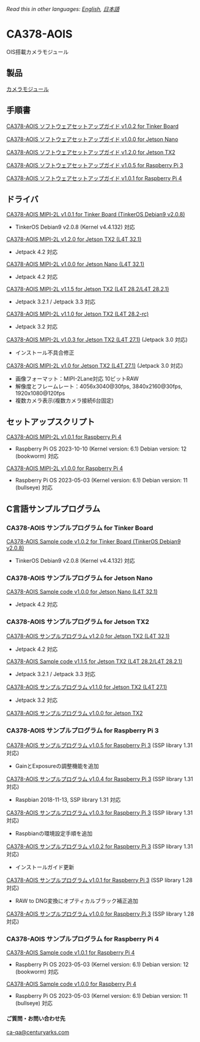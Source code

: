 *Read this in other languages: [English](README.md), [日本語](README.ja.md)*

# CA378-AOIS

OIS搭載カメラモジュール

## 製品

[カメラモジュール](https://www.centuryarks.com/products/sensor/cm)

## 手順書
[CA378-AOIS ソフトウェアセットアップガイド v1.0.2 for Tinker Board](/TinkerBoard)

[CA378-AOIS ソフトウェアセットアップガイド v1.0.0 for Jetson Nano](/JetsonNano)

[CA378-AOIS ソフトウェアセットアップガイド v1.2.0 for Jetson TX2](/JetsonTX2)

[CA378-AOIS ソフトウェアセットアップガイド v1.0.5 for Raspberry Pi 3](/Raspi3)

[CA378-AOIS ソフトウェアセットアップガイド v1.0.1 for Raspberry Pi 4](/Raspi4)

## ドライバ

[CA378-AOIS MIPI-2L v1.0.1 for Tinker Board (TinkerOS Debian9 v2.0.8)](https://github.com/centuryarks/CA378-AOIS/releases/download/TINKER_v1.0.1_v4.4.132(Debian9_v2.0.8)/CA378_v1.0.1_TinkerOS_Debian9_v2.0.8_src_build.tar.gz)
- TinkerOS Debian9 v2.0.8 (Kernel v4.4.132) 対応

[CA378-AOIS MIPI-2L v1.2.0 for Jetson TX2 (L4T 32.1)](https://github.com/centuryarks/CA378-AOIS/releases/download/JSX2_v1.2.0_L4T32.1(Jetpack4.2)/CA378_2L_v1.2.0_L4T32.1_src_build.tar.gz)
- Jetpack 4.2 対応

[CA378-AOIS MIPI-2L v1.0.0 for Jetson Nano (L4T 32.1)](https://github.com/centuryarks/CA378-AOIS/releases/download/JSNano_v1.0.0_L4T32.1(Jetpack4.2)/CA378_v1.0.0_Jetpack4.2_Nano_src_build.tar.gz)
- Jetpack 4.2 対応

[CA378-AOIS MIPI-2L v1.1.5 for Jetson TX2 (L4T 28.2/L4T 28.2.1)](https://github.com/centuryarks/CA378-AOIS/releases/download/JSX2_v1.1.5_L4T28.2.1(Jetpack3.3)/CA378_2L_v1.1.5_L4T28.2.1_src_build.tar.gz)
- Jetpack 3.2.1 / Jetpack 3.3 対応

[CA378-AOIS MIPI-2L v1.1.0 for Jetson TX2 (L4T 28.2-rc)](https://github.com/centuryarks/CA378-AOIS/releases/download/JSX2_v1.1.5_L4T28.2(Jetpack3.2.1)/CA378_2L_v1.1.5_L4T28.2_src_build.tar.gz)
- Jetpack 3.2 対応

[CA378-AOIS MIPI-2L v1.0.3 for Jetson TX2 (L4T 27.1)](https://github.com/centuryarks/CA378-AOIS/releases/download/v1.0.3/CA378_2L_v1.0.3_L4T27.1.tar.gz)
(Jetpack 3.0 対応)
- インストール不具合修正

[CA378-AOIS MIPI-2L v1.0 for Jetson TX2 (L4T 27.1)](https://github.com/centuryarks/CA378-AOIS/releases/download/v1.0/CA378_2L_v1.0_L4T27.1.tar.gz)
(Jetpack 3.0 対応)
- 画像フォーマット：MIPI-2Lane対応 10ビットRAW
- 解像度とフレームレート：4056x3040@30fps, 3840x2160@30fps, 1920x1080@120fps
- 複数カメラ表示(複数カメラ接続6台固定)

## セットアップスクリプト

[CA378-AOIS MIPI-2L v1.0.1 for Raspberry Pi 4](https://github.com/centuryarks/CA378-AOIS/releases/download/RPi4_v1.0.1/demo_v1.0.1_pi4_setup_script.tar.gz)
- Raspberry Pi OS 2023-10-10 (Kernel version: 6.1) Debian version: 12 (bookworm) 対応

[CA378-AOIS MIPI-2L v1.0.0 for Raspberry Pi 4](https://github.com/centuryarks/CA378-AOIS/releases/download/RPi4_v1.0.0/demo_v1.0.0_pi4_setup_script.tar.gz)
- Raspberry Pi OS 2023-05-03 (Kernel version: 6.1) Debian version: 11 (bullseye) 対応

## C言語サンプルプログラム
### CA378-AOIS サンプルプログラム for Tinker Board

[CA378-AOIS Sample code v1.0.2 for Tinker Board (TinkerOS Debian9 v2.0.8)](https://github.com/centuryarks/Sample/releases/download/TINKER_v1.0.2_v4.4.132(Debian9_v2.0.8)/demo_v1.0.2_tinker.tar.gz)
- TinkerOS Debian9 v2.0.8 (Kernel v4.4.132) 対応

### CA378-AOIS サンプルプログラム for Jetson Nano

[CA378-AOIS Sample code v1.0.0 for Jetson Nano (L4T 32.1)](https://github.com/centuryarks/Sample/releases/download/JSNano_v1.0.0_L4T32.1(Jetpack4.2)/demo_v1.0.0_nano.tar.gz)
- Jetpack 4.2 対応

### CA378-AOIS サンプルプログラム for Jetson TX2

[CA378-AOIS サンプルプログラム v1.2.0 for Jetson TX2 (L4T 32.1)](https://github.com/centuryarks/Sample/releases/download/JSX2_v1.2.0(Jetpack4.2)/demo_v1.2.0_tx2.tar.gz)
- Jetpack 4.2 対応

[CA378-AOIS Sample code v1.1.5 for Jetson TX2 (L4T 28.2/L4T 28.2.1)](https://github.com/centuryarks/Sample/releases/download/JSX2_v1.1.5(Jetpack3.2.1%2FJetpack3.3)/demo_v1.1.5_tx2.tar.gz)
- Jetpack 3.2.1 / Jetpack 3.3 対応

[CA378-AOIS サンプルプログラム v1.1.0 for Jetson TX2 (L4T 27.1)](https://github.com/centuryarks/Sample/releases/download/v1.1.0/demo_v1.1.0_tx2.tar.gz)
- Jetpack 3.2 対応

[CA378-AOIS サンプルプログラム v1.0.0 for Jetson TX2](https://github.com/centuryarks/Sample/releases/download/v1.0/demo_v1.0.0_tx2.tar.gz)

### CA378-AOIS サンプルプログラム for Raspberry Pi 3
[CA378-AOIS サンプルプログラム v1.0.5 for Raspberry Pi 3](https://github.com/centuryarks/Sample/releases/download/v1.0.5/demo_v1.0.5_pi3.tar.gz)
(SSP library 1.31 対応)
- GainとExposureの調整機能を追加

[CA378-AOIS サンプルプログラム v1.0.4 for Raspberry Pi 3](https://github.com/centuryarks/Sample/releases/download/v1.0.4/demo_v1.0.4_pi3.tar.gz)
(SSP library 1.31 対応)
- Raspbian 2018-11-13, SSP library 1.31 対応

[CA378-AOIS サンプルプログラム v1.0.3 for Raspberry Pi 3](https://github.com/centuryarks/Sample/releases/download/v1.0.3/demo_v1.0.3_pi3.tar.gz)
(SSP library 1.31 対応)
- Raspbianの環境設定手順を追加

[CA378-AOIS サンプルプログラム v1.0.2 for Raspberry Pi 3](https://github.com/centuryarks/Sample/releases/download/v1.0.2/demo_v1.0.2_pi3.tar.gz)
(SSP library 1.31 対応)
- インストールガイド更新

[CA378-AOIS サンプルプログラム v1.0.1 for Raspberry Pi 3](https://github.com/centuryarks/Sample/releases/download/v1.0.1/demo_v1.0.1_pi3.tar.gz)
(SSP library 1.28 対応)
- RAW to DNG変換にオプティカルブラック補正追加

[CA378-AOIS サンプルプログラム v1.0.0 for Raspberry Pi 3](https://github.com/centuryarks/Sample/releases/download/v1.0/demo_v1.0.0_pi3.tar.gz)
(SSP library 1.28 対応)

### CA378-AOIS サンプルプログラム for Raspberry Pi 4
[CA378-AOIS Sample code v1.0.1 for Raspberry Pi 4](https://github.com/centuryarks/Sample/releases/download/RPi4_v1.0.1/demo_v1.0.1_pi4.tar.gz)
- Raspberry Pi OS 2023-05-03 (Kernel version: 6.1) Debian version: 12 (bookworm) 対応

[CA378-AOIS Sample code v1.0.0 for Raspberry Pi 4](https://github.com/centuryarks/Sample/releases/download/RPi4_v1.0.0/demo_v1.0.0_pi4.tar.gz)
- Raspberry Pi OS 2023-05-03 (Kernel version: 6.1) Debian version: 11 (bullseye) 対応


#### ご質問・お問い合わせ先
ca-qa@centuryarks.com
